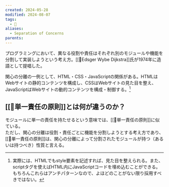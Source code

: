 ```yaml
---
created: 2024-05-28
modified: 2024-08-07
tags:
  - 📝
aliases:
  - Separation of Concerns
parents: 
---
```

プログラミングにおいて、異なる役割や責任はそれぞれ別のモジュールや機能を分割して実装しようという考え方。[[👤Edsger Wybe Dijkstra]]氏が1974年に造語として提唱した。

関心の分離の一例として、HTML・CSS・JavaScriptの関係がある。HTMLはWebサイトの静的コンテンツを構成し、CSSはWebサイトの見た目を整え、JavaScriptはWebサイトの動的コンテンツを構成・制御する。[^HTMLが関係を破壊する場合もある]

[^HTMLが関係を破壊する場合もある]: 実際には、HTMLでもstyle要素を記述すれば、見た目を整えられる。また、scriptタグを使えばHTML内にJavaScriptコードを埋め込むことができる。もちろんこれらはアンチパターンなので、よほどのことがない限り採用すべきではない。

## [[📝単一責任の原則]]とは何が違うのか？
モジュールに単一の責任を持たせるという意味では、[[📝単一責任の原則]]に似ている。  
ただし、関心の分離は役割・責任ごとに機能を分割しようとする考え方であり、[[📝単一責任の原則]]は、関心の分離によって分割されたモジュールが持つ（あるいは持つべき）性質と言える。
